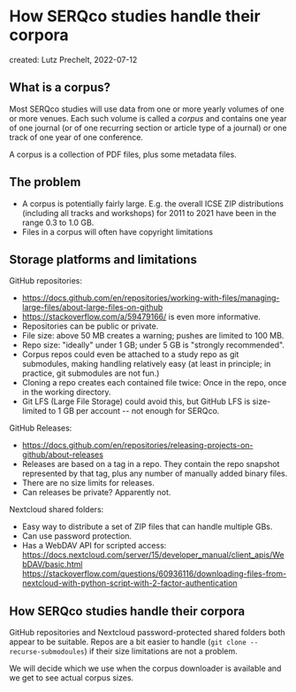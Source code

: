# How SERQco studies handle their corpora

created: Lutz Prechelt, 2022-07-12


## What is a corpus?

Most SERQco studies will use data from one or more yearly volumes
of one or more venues.
Each such volume is called a _corpus_ and contains 
one year of one journal 
(or of one recurring section or article type of a journal)
or one track of one year of one conference.

A corpus is a collection of PDF files, plus some metadata files.


## The problem

- A corpus is potentially fairly large.
  E.g. the overall ICSE ZIP distributions (including all tracks and
  workshops) for 2011 to 2021 have been in the range 0.3 to 1.0 GB.
- Files in a corpus will often have copyright limitations


## Storage platforms and limitations

GitHub repositories:

- https://docs.github.com/en/repositories/working-with-files/managing-large-files/about-large-files-on-github
- https://stackoverflow.com/a/59479166/ is even more informative.
- Repositories can be public or private.
- File size: above 50 MB creates a warning; pushes are limited to 100 MB.  
- Repo size: "ideally" under 1 GB; under 5 GB is "strongly recommended".  
- Corpus repos could even be attached to a study repo as git submodules,
  making handling relatively easy (at least in principle; in practice,
  git submodules are not fun.)
- Cloning a repo creates each contained file twice:
  Once in the repo, once in the working directory.
- Git LFS (Large File Storage) could avoid this, but
  GitHub LFS is size-limited to 1 GB per account -- not enough for SERQco.


GitHub Releases:

- https://docs.github.com/en/repositories/releasing-projects-on-github/about-releases
- Releases are based on a tag in a repo.
  They contain the repo snapshot represented by that tag,
  plus any number of manually added binary files.
- There are no size limits for releases.
- Can releases be private? Apparently not.


Nextcloud shared folders:

- Easy way to distribute a set of ZIP files that can handle multiple GBs.
- Can use password protection.
- Has a WebDAV API for scripted access:  
  https://docs.nextcloud.com/server/15/developer_manual/client_apis/WebDAV/basic.html  
  https://stackoverflow.com/questions/60936116/downloading-files-from-nextcloud-with-python-script-with-2-factor-authentication


## How SERQco studies handle their corpora

GitHub repositories and Nextcloud password-protected shared folders
both appear to be suitable.
Repos are a bit easier to handle (`git clone --recurse-submodoules`) 
if their size limitations are not a problem.

We will decide which we use when the corpus downloader is available and
we get to see actual corpus sizes.
